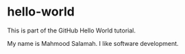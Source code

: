 # hello-world
This is part of the GitHub Hello World tutorial.

My name is Mahmood Salamah. I like software development.
